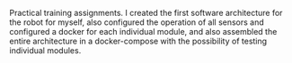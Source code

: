 Practical training assignments. I created the first software architecture for the robot for myself, also configured the operation of all sensors and configured a docker for each individual module, and also assembled the entire architecture in a docker-compose with the possibility of testing individual modules.
